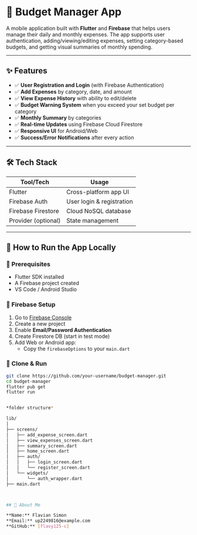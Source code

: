# 💸 Budget Manager App

A mobile application built with **Flutter** and **Firebase** that helps users manage their daily and monthly expenses. The app supports user authentication, adding/viewing/editing expenses, setting category-based budgets, and getting visual summaries of monthly spending.

---

## ✨ Features

- ✅ **User Registration and Login** (with Firebase Authentication)
- ✅ **Add Expenses** by category, date, and amount
- ✅ **View Expense History** with ability to edit/delete
- ✅ **Budget Warning System** when you exceed your set budget per category
- ✅ **Monthly Summary** by categories
- ✅ **Real-time Updates** using Firebase Cloud Firestore
- ✅ **Responsive UI** for Android/Web
- ✅ **Success/Error Notifications** after every action

---

## 🛠️ Tech Stack

| Tool/Tech         | Usage                          |
|------------------|---------------------------------|
| Flutter           | Cross-platform app UI           |
| Firebase Auth     | User login & registration       |
| Firebase Firestore| Cloud NoSQL database            |
| Provider (optional) | State management              |

---

## 🧪 How to Run the App Locally

### 🔧 Prerequisites
- Flutter SDK installed
- A Firebase project created
- VS Code / Android Studio

### 🔌 Firebase Setup
1. Go to [Firebase Console](https://console.firebase.google.com/)
2. Create a new project
3. Enable **Email/Password Authentication**
4. Create Firestore DB (start in test mode)
5. Add Web or Android app:
   - Copy the `firebaseOptions` to your `main.dart`

### 🧬 Clone & Run
```bash
git clone https://github.com/your-username/budget-manager.git
cd budget-manager
flutter pub get
flutter run


*folder structure*

lib/
│
├── screens/
│   ├── add_expense_screen.dart
│   ├── view_expenses_screen.dart
│   ├── summary_screen.dart
│   ├── home_screen.dart
│   ├── auth/
│   │   ├── login_screen.dart
│   │   └── register_screen.dart
│   └── widgets/
│       └── auth_wrapper.dart
├── main.dart



## 🙋 About Me

**Name:** Flavian Simon  
**Email:** up2249816@example.com  
**GitHub:** [flavy125-c]


